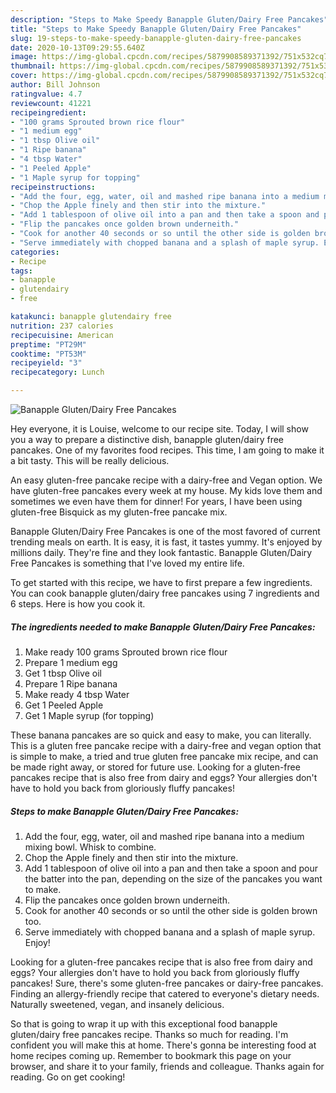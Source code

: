 ```yaml
---
description: "Steps to Make Speedy Banapple Gluten/Dairy Free Pancakes"
title: "Steps to Make Speedy Banapple Gluten/Dairy Free Pancakes"
slug: 19-steps-to-make-speedy-banapple-gluten-dairy-free-pancakes
date: 2020-10-13T09:29:55.640Z
image: https://img-global.cpcdn.com/recipes/5879908589371392/751x532cq70/banapple-glutendairy-free-pancakes-recipe-main-photo.jpg
thumbnail: https://img-global.cpcdn.com/recipes/5879908589371392/751x532cq70/banapple-glutendairy-free-pancakes-recipe-main-photo.jpg
cover: https://img-global.cpcdn.com/recipes/5879908589371392/751x532cq70/banapple-glutendairy-free-pancakes-recipe-main-photo.jpg
author: Bill Johnson
ratingvalue: 4.7
reviewcount: 41221
recipeingredient:
- "100 grams Sprouted brown rice flour"
- "1 medium egg"
- "1 tbsp Olive oil"
- "1 Ripe banana"
- "4 tbsp Water"
- "1 Peeled Apple"
- "1 Maple syrup for topping"
recipeinstructions:
- "Add the four, egg, water, oil and mashed ripe banana into a medium mixing bowl. Whisk to combine."
- "Chop the Apple finely and then stir into the mixture."
- "Add 1 tablespoon of olive oil into a pan and then take a spoon and pour the batter into the pan, depending on the size of the pancakes you want to make."
- "Flip the pancakes once golden brown underneith."
- "Cook for another 40 seconds or so until the other side is golden brown too."
- "Serve immediately with chopped banana and a splash of maple syrup. Enjoy!"
categories:
- Recipe
tags:
- banapple
- glutendairy
- free

katakunci: banapple glutendairy free 
nutrition: 237 calories
recipecuisine: American
preptime: "PT29M"
cooktime: "PT53M"
recipeyield: "3"
recipecategory: Lunch

---
```



![Banapple Gluten/Dairy Free Pancakes](https://img-global.cpcdn.com/recipes/5879908589371392/751x532cq70/banapple-glutendairy-free-pancakes-recipe-main-photo.jpg)

Hey everyone, it is Louise, welcome to our recipe site. Today, I will show you a way to prepare a distinctive dish, banapple gluten/dairy free pancakes. One of my favorites food recipes. This time, I am going to make it a bit tasty. This will be really delicious.

An easy gluten-free pancake recipe with a dairy-free and Vegan option. We have gluten-free pancakes every week at my house. My kids love them and sometimes we even have them for dinner! For years, I have been using gluten-free Bisquick as my gluten-free pancake mix.

Banapple Gluten/Dairy Free Pancakes is one of the most favored of current trending meals on earth. It is easy, it is fast, it tastes yummy. It's enjoyed by millions daily. They're fine and they look fantastic. Banapple Gluten/Dairy Free Pancakes is something that I've loved my entire life.


To get started with this recipe, we have to first prepare a few ingredients. You can cook banapple gluten/dairy free pancakes using 7 ingredients and 6 steps. Here is how you cook it.

<!--inarticleads1-->

##### The ingredients needed to make Banapple Gluten/Dairy Free Pancakes:

1. Make ready 100 grams Sprouted brown rice flour
1. Prepare 1 medium egg
1. Get 1 tbsp Olive oil
1. Prepare 1 Ripe banana
1. Make ready 4 tbsp Water
1. Get 1 Peeled Apple
1. Get 1 Maple syrup (for topping)


These banana pancakes are so quick and easy to make, you can literally. This is a gluten free pancake recipe with a dairy-free and vegan option that is simple to make, a tried and true gluten free pancake mix recipe, and can be made right away, or stored for future use. Looking for a gluten-free pancakes recipe that is also free from dairy and eggs? Your allergies don&#39;t have to hold you back from gloriously fluffy pancakes! 

<!--inarticleads2-->

##### Steps to make Banapple Gluten/Dairy Free Pancakes:

1. Add the four, egg, water, oil and mashed ripe banana into a medium mixing bowl. Whisk to combine.
1. Chop the Apple finely and then stir into the mixture.
1. Add 1 tablespoon of olive oil into a pan and then take a spoon and pour the batter into the pan, depending on the size of the pancakes you want to make.
1. Flip the pancakes once golden brown underneith.
1. Cook for another 40 seconds or so until the other side is golden brown too.
1. Serve immediately with chopped banana and a splash of maple syrup. Enjoy!


Looking for a gluten-free pancakes recipe that is also free from dairy and eggs? Your allergies don&#39;t have to hold you back from gloriously fluffy pancakes! Sure, there&#39;s some gluten-free pancakes or dairy-free pancakes. Finding an allergy-friendly recipe that catered to everyone&#39;s dietary needs. Naturally sweetened, vegan, and insanely delicious. 

So that is going to wrap it up with this exceptional food banapple gluten/dairy free pancakes recipe. Thanks so much for reading. I'm confident you will make this at home. There's gonna be interesting food at home recipes coming up. Remember to bookmark this page on your browser, and share it to your family, friends and colleague. Thanks again for reading. Go on get cooking!
